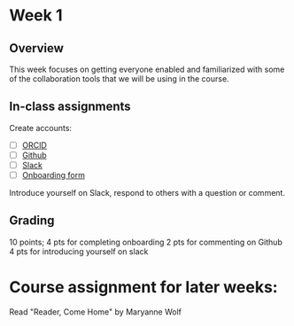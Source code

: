 # Week 1 
## Overview
This week focuses on getting everyone enabled and familiarized with some of the collaboration tools that we will be using in the course. 

## In-class assignments
Create accounts: 
- [ ] [ORCID](https://orcid.org/register)
- [ ] [Github](https://github.com/join)
- [ ] [Slack](https://join.slack.com/t/tox-599-699/shared_invite/enQtNjAwMDU3MjA1Nzk4LThhNWZhNDI0Yzg3MGZkMTAzNWYwZGM0OTU5MWZkZmM3ODU1YTFhMDUyZDA2Y2ZjNDE4MzdiMDc2MmRkYmJmMDQ)
- [ ] [Onboarding form](bit.ly/toxpayitforward)

Introduce yourself on Slack, respond to others with a question or comment.

## Grading
10 points; 
4 pts for completing onboarding
2 pts for commenting on Github
4 pts for introducing yourself on slack

# Course assignment for later weeks:
Read "Reader, Come Home" by Maryanne Wolf 
